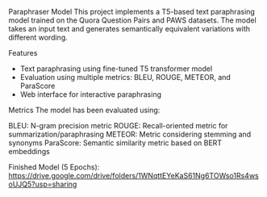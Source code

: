 Paraphraser Model
This project implements a T5-based text paraphrasing model trained on the Quora Question Pairs and PAWS datasets. The model takes an input text and generates semantically equivalent variations with different wording.

Features
- Text paraphrasing using fine-tuned T5 transformer model
- Evaluation using multiple metrics: BLEU, ROUGE, METEOR, and ParaScore
- Web interface for interactive paraphrasing

Metrics
The model has been evaluated using:

BLEU: N-gram precision metric
ROUGE: Recall-oriented metric for summarization/paraphrasing
METEOR: Metric considering stemming and synonyms
ParaScore: Semantic similarity metric based on BERT embeddings

Finished Model (5 Epochs):
https://drive.google.com/drive/folders/1WNqttEYeKaS61Ng6TOWso1Rs4wsoUJQ5?usp=sharing
